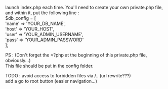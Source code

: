 launch index.php each time.
You'll need to create your own private.php file, and within it,
 put the following line : <br>$db_config = [<br>
                            'name' => 'YOUR_DB_NAME',<br>
                            'host' => 'YOUR_HOST',<br>
                            'user' => 'YOUR_ADMIN_USERNAME',<br>
                            'pass' => 'YOUR_ADMIN_PASSWORD'<br>
                        ];

PS : (Don't forget the <?php at the beginning of this private.php file, obviously...)
<br>This file should be put in the config folder. 

TODO : 
avoid access to forbidden files via /.. (url rewrite???)\
add a go to root button (easier navigation...)